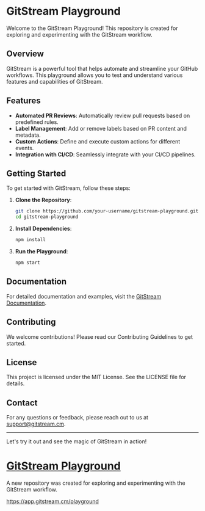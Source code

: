 # GitStream Playground

Welcome to the GitStream Playground! This repository is created for exploring and experimenting with the GitStream workflow.

## Overview

GitStream is a powerful tool that helps automate and streamline your GitHub workflows. This playground allows you to test and understand various features and capabilities of GitStream.

## Features

- **Automated PR Reviews**: Automatically review pull requests based on predefined rules.
- **Label Management**: Add or remove labels based on PR content and metadata.
- **Custom Actions**: Define and execute custom actions for different events.
- **Integration with CI/CD**: Seamlessly integrate with your CI/CD pipelines.

## Getting Started

To get started with GitStream, follow these steps:

1. **Clone the Repository**:

   ```sh
   git clone https://github.com/your-username/gitstream-playground.git
   cd gitstream-playground
   ```

2. **Install Dependencies**:

   ```sh
   npm install
   ```

3. **Run the Playground**:
   ```sh
   npm start
   ```

## Documentation

For detailed documentation and examples, visit the [GitStream Documentation](https://docs.gitstream.cm).

## Contributing

We welcome contributions! Please read our Contributing Guidelines to get started.

## License

This project is licensed under the MIT License. See the LICENSE file for details.

## Contact

For any questions or feedback, please reach out to us at [support@gitstream.cm](mailto:support@gitstream.cm).

---

Let's try it out and see the magic of GitStream in action!

# [GitStream Playground](https://app.gitstream.cm/playground)

A new repository was created for exploring and experimenting with the GitStream workflow.

https://app.gitstream.cm/playground
